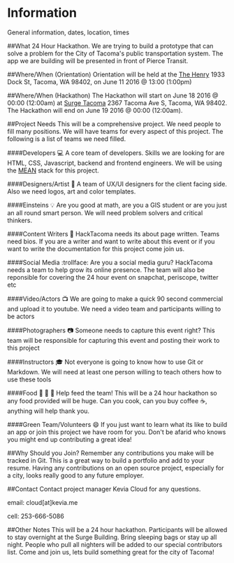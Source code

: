 # Information
General information, dates, location, times

##What
24 Hour Hackathon. We are trying to build a prototype that can solve a problem for the City of Tacoma's public transportation system. The app we are building will be presented in front of Pierce Transit. 

##Where/When (Orientation)
Orientation will be held at the [The Henry](http://www.thehenryapartments.com/photogallery.aspx) 1933 Dock St, Tacoma, WA 98402, on June 11 2016 @ 13:00 (1:00pm)

##Where/When (Hackathon)
The Hackathon will start on June 18 2016 @ 00:00 (12:00am) at [Surge Tacoma](http://www.surgetacoma.com/) 2367 Tacoma Ave S, Tacoma, WA 98402. The Hackathon will end on June 19 2016 @ 00:00 (12:00am).

##Project Needs
This will be a comprehensive project. We need people to fill many positions. We will have teams for every aspect of this project. The following is a list of teams we need filled.

####Developers :computer:
A core team of developers. Skills we are looking for are HTML, CSS, Javascript, backend and frontend engineers. We will be using the [MEAN](http://mean.io/#!/) stack for this project. 

####Designers/Artist :art:
A team of UX/UI designers for the client facing side. Also we need logos, art and color templates.

####Einsteins :bulb:
Are you good at math, are you a GIS student or are you just an all round smart person. We will need problem solvers and critical thinkers.

####Content Writers :pencil:
HackTacoma needs its about page written. Teams need bios. If you are a writer and want to write about this event or if you want to write the documentation for this project come join us.

####Social Media :trollface:
Are you a social media guru? HackTacoma needs a team to help grow its online presence. The team will also be reponsible for covering the 24 hour event on snapchat, periscope, twitter etc

####Video/Actors :tv:
We are going to make a quick 90 second commercial and upload it to youtube. We need a video team and participants willing to be actors

####Photographers :camera:
Someone needs to capture this event right? This team will be responsible for capturing this event and posting their work to this project

####Instructors :mortar_board:
Not everyone is going to know how to use Git or Markdown. We will need at least one person willing to teach others how to use these tools

####Food :pizza: :cookie: :fries:
Help feed the team! This will be a 24 hour hackathon so any food provided will be huge. Can you cook, can you buy coffee :coffee:, anything will help thank you. 

####Green Team/Volunteers :smile:
If you just want to learn what its like to build an app or join this project we have room for you. Don't be afarid who knows you might end up contributing a great idea!

##Why Should you Join?
Remember any contributions you make will be tracked in Git. This is a great way to build a portfolio and add to your resume. Having any contributions on an open source project, especially for a city, looks really good to any future employer.  

##Contact
Contact project manager Kevia Cloud for any questions. 

email: cloud[at]kevia.me

cell: 253-666-5086

##Other Notes
This will be a 24 hour hackathon. Participants will be allowed to stay overnight at the Surge Building. Bring sleeping bags or stay up all night. People who pull all nighters will be added to our special contributors list. Come and join us, lets build something great for the city of Tacoma!
